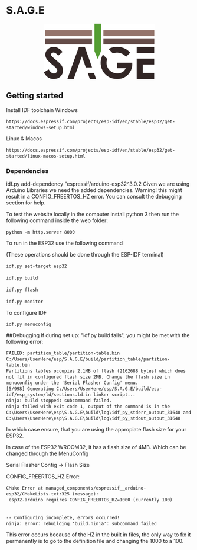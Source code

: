 # S.A.G.E

<p align="center">
  <img src="./SAGE_logo.png" alt="SAGE Logo" width="300">
</p>


## Getting started

Install IDF toolchain
Windows
```
https://docs.espressif.com/projects/esp-idf/en/stable/esp32/get-started/windows-setup.html
```
Linux & Macos
```
https://docs.espressif.com/projects/esp-idf/en/stable/esp32/get-started/linux-macos-setup.html
```

### Dependencies
 
 idf.py add-dependency "espressif/arduino-esp32^3.0.2
Given we are using Arduino Libraries we need the added dependencies.
Warning! this might result in a CONFIG_FREERTOS_HZ error. You can consult the debugging section for help.
 

To test the website locally in the computer install python 3 then run the following command inside the web folder:

```
python -m http.server 8000
```

To run in the ESP32 use the following command 

(These operations should be done through the ESP-IDF terminal)

```
idf.py set-target esp32

idf.py build

idf.py flash

idf.py monitor
```

To configure IDF 
```
idf.py menuconfig
```

##Debugging
If during set up: "idf.py build fails", you might be met with the following error:
```
FAILED: partition_table/partition-table.bin C:/Users/UserHere/esp/S.A.G.E/build/partition_table/partition-table.bin
Partitions tables occupies 2.1MB of flash (2162688 bytes) which does not fit in configured flash size 2MB. Change the flash size in menuconfig under the 'Serial Flasher Config' menu.
[5/998] Generating C:/Users/UserHere/esp/S.A.G.E/build/esp-idf/esp_system/ld/sections.ld.in linker script...
ninja: build stopped: subcommand failed.
ninja failed with exit code 1, output of the command is in the C:\Users\UserHere\esp\S.A.G.E\build\log\idf_py_stderr_output_31648 and C:\Users\UserHere\esp\S.A.G.E\build\log\idf_py_stdout_output_31648
```

In which case ensure, that you are using the appropiate flash size for your ESP32.

In case of the ESP32 WROOM32, it has a flash size of 4MB. Which can be changed through the MenuConfig

Serial Flasher Config → Flash Size


 CONFIG_FREERTOS_HZ Error:

 ```
CMake Error at managed_components/espressif__arduino-esp32/CMakeLists.txt:325 (message):
  esp32-arduino requires CONFIG_FREERTOS_HZ=1000 (currently 100)


-- Configuring incomplete, errors occurred!
ninja: error: rebuilding 'build.ninja': subcommand failed
```

This error occurs because of the HZ in the built in files, the only way to fix it permanently is to go to the definition file and changing the 1000 to a 100.


